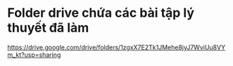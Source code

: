 # Folder drive chứa các bài tập lý thuyết đã làm
https://drive.google.com/drive/folders/1zgxX7E2Tk1JMehe8jyJ7WviUu8VYm_kt?usp=sharing
